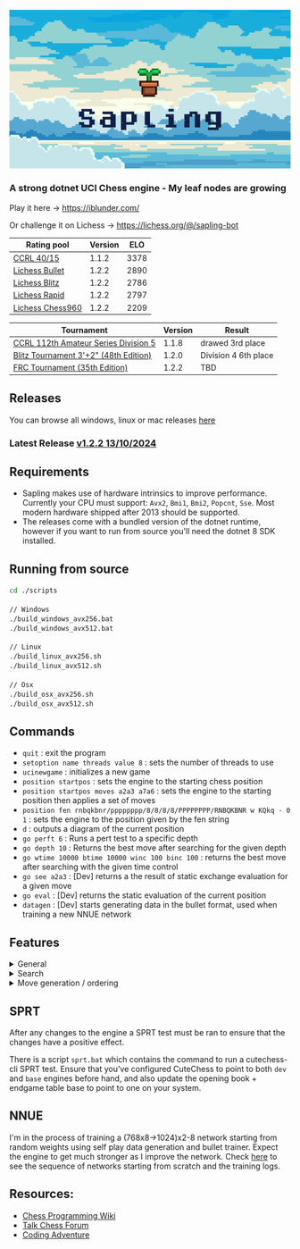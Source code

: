 <p align="center">
   <div style="width:640;height:320">
       <img style="width: inherit" src="./sapling-banner.png">
</div>
</p>

### A strong dotnet UCI Chess engine - My leaf nodes are growing

Play it here -> https://iblunder.com/

Or challenge it on Lichess -> https://lichess.org/@/sapling-bot


| Rating pool                                                                   | Version | ELO  |
|-------------------------------------------------------------------------------|---------|------|
| [CCRL 40/15](https://www.computerchess.org.uk/ccrl/4040/rating_list_all.html) | 1.1.2   | 3378 |
| [Lichess Bullet](https://lichess.org/@/Sapling-Bot/perf/bullet)               | 1.2.2   | 2890 |
| [Lichess Blitz](https://lichess.org/@/Sapling-Bot/perf/blitz)                 | 1.2.2   | 2786 |
| [Lichess Rapid](https://lichess.org/@/Sapling-Bot/perf/rapid)                 | 1.2.2   | 2797 |
| [Lichess Chess960](https://lichess.org/@/Sapling-Bot/perf/chess960)           | 1.2.2   | 2209 |

| Tournament                                                                                         | Version | Result           |
|----------------------------------------------------------------------------------------------------|---------|------------------|
| [CCRL 112th Amateur Series Division 5](https://talkchess.com/viewtopic.php?p=969661&hilit=sapling) | 1.1.8   | drawed 3rd place |
| [Blitz Tournament 3'+2" (48th Edition)](https://talkchess.com/viewtopic.php?t=84301&hilit=sapling) | 1.2.0   | Division 4 6th place              |
| [FRC Tournament (35th Edition)](https://talkchess.com/viewtopic.php?p=970724&hilit=sapling#p970724) | 1.2.2   | TBD              |

## Releases
You can browse all windows, linux or mac releases [here](https://github.com/Timmoth/Sapling/releases)

### Latest Release [v1.2.2 13/10/2024](https://github.com/Timmoth/Sapling/releases/tag/Sapling-1.2.2)

## Requirements
- Sapling makes use of hardware intrinsics to improve performance. Currently your CPU must support: `Avx2`, `Bmi1`, `Bmi2`, `Popcnt`, `Sse`. Most modern hardware shipped after 2013 should be supported.
- The releases come with a bundled version of the dotnet runtime, however if you want to run from source you'll need the dotnet 8 SDK installed.

## Running from source
```bash
cd ./scripts

// Windows
./build_windows_avx256.bat
./build_windows_avx512.bat

// Linux
./build_linux_avx256.sh
./build_linux_avx512.sh

// Osx
./build_osx_avx256.sh
./build_osx_avx512.sh
```

## Commands
- `quit` : exit the program
- `setoption name threads value 8` : sets the number of threads to use
- `ucinewgame` : initializes a new game
- `position startpos` : sets the engine to the starting chess position
- `position startpos moves a2a3 a7a6` : sets the engine to the starting position then applies a set of moves
- `position fen rnbqkbnr/pppppppp/8/8/8/8/PPPPPPPP/RNBQKBNR w KQkq - 0 1` : sets the engine to the position given by the fen string
- `d` : outputs a diagram of the current position
- `go perft 6` : Runs a pert test to a specific depth
- `go depth 10` : Returns the best move after searching for the given depth
- `go wtime 10000 btime 10000 winc 100 binc 100` : returns the best move after searching with the given time control
- `go see a2a3` : [Dev] returns a the result of static exchange evaluation for a given move
- `go eval` : [Dev] returns the static evaluation of the current position
- `datagen` : [Dev] starts generating data in the bullet format, used when training a new NNUE network

## Features

<details>
<Summary>General</Summary>
  
- Bitboards 
- NNUE (768 -> 1024)x2 -> 8
- Horizontal mirroring
- Output buckets x8
- Transposition table
- Lazy SMP
- Pondering
</details>

<details>
<Summary>Search</Summary>
  
- Negamax
- Quiescence
- Alpha-Beta pruning
- Iterative Deepening
- Asperation windows
- Null move pruning
- Late Move Pruning
- Futility Pruning
- Razoring
- Principal Variation Search
- Check extensions
- Internal Iterative Reduction
- Late Move Reductions
- Cuckoo filter repetition detection
</details>

<details>
<Summary>Move generation / ordering</Summary>

- Pseudo-legal movegen
- Static exchange evaluation
- Killer move heuristic
- Counter move heuristic
- History heuristic with malus
- Incremental sorting
- Magic bitboards
- PEXT bitboards
</details>

## SPRT
After any changes to the engine a SPRT test must be ran to ensure that the changes have a positive effect.

There is a script `sprt.bat` which contains the command to run a cutechess-cli SPRT test. Ensure that you've configured CuteChess to point to both `dev` and `base` engines before hand, and also update the opening book + endgame table base to point to one on your system.

## NNUE
I'm in the process of training a (768x8->1024)x2-8 network starting from random weights using self play data generation and bullet trainer. Expect the engine to get much stronger as I improve the network. Check [here](https://github.com/Timmoth/Sapling/tree/main/Sapling.Engine/Resources/WeightsHistory) to see the sequence of networks starting from scratch and the training logs.

## Resources:
- [Chess Programming Wiki](https://www.chessprogramming.org/)
- [Talk Chess Forum](https://talkchess.com/)
- [Coding Adventure](https://www.youtube.com/watch?v=U4ogK0MIzqk)
